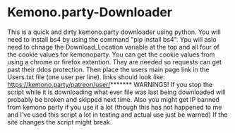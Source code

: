 # Kemono.party-Downloader
This is a quick and dirty kemono.party downloader using python. You will need to install bs4 by using the command "pip install bs4". Ypu will aslo need to chnage the Download_Location variable at the top and all four of the cookie values for kemonoparty. You can get the cookie values from using a chrome or firefox extention. They are needed so requests can get past their ddos protection. Then place the users main page link in the Users.txt file (one user per line). links should look like: https://kemono.party/patreon/user/*******  WARNINGS! If you stop the script while it is downloading what ever file was last being downloaded will probably be broken and skipped next time. Also you might get IP banned from kemono party if you use it a lot (though this has not happened to me and I've used this script a lot in testing and actual use just be warned) If the site changes the script might break.

